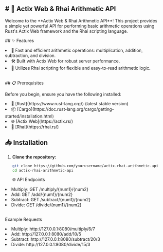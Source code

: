 <h2># 🌟 Actix Web & Rhai Arithmetic API</h2>

<p>Welcome to the **Actix Web & Rhai Arithmetic API**! This project provides a simple yet powerful API for performing basic arithmetic operations using Rust's Actix Web framework and the Rhai scripting language.</p>

<p>## ✨ Features</p>

<li> 🚀 Fast and efficient arithmetic operations: multiplication, addition, subtraction, and division.</li>
<li> 🛠️ Built with Actix Web for robust server performance.</li>
<li> 📜 Utilizes Rhai scripting for flexible and easy-to-read arithmetic logic.</li>
<br>
<p>## 📋 Prerequisites</p>

<p>Before you begin, ensure you have the following installed:</p>

<li> 🦀 [Rust](https://www.rust-lang.org/) (latest stable version)</li>
<li> 📦 [Cargo](https://doc.rust-lang.org/cargo/getting-started/installation.html)</li>
<li> 🌐 [Actix Web](https://actix.rs/)</li>
<li> 📝 [Rhai](https://rhai.rs/)</li>

## 📥 Installation

1. **Clone the repository:**

   ```sh
   git clone https://github.com/yourusername/actix-rhai-arithmetic-api.git
   cd actix-rhai-arithmetic-api
   ```

   <p>🌐 API Endpoints</p>
<li> Multiply: GET /multiply/{num1}/{num2}</li>
<li> Add: GET /add/{num1}/{num2}</li>
<li> Subtract: GET /subtract/{num1}/{num2}</li>
<li> Divide: GET /divide/{num1}/{num2}</li>
<br>
<p>Example Requests</p>
<li> Multiply: http://127.0.0.1:8080/multiply/6/7</li>
<li> Add: http://127.0.0.1:8080/add/10/5</li>
<li> Subtract: http://127.0.0.1:8080/subtract/20/3</li>
<li> Divide: http://127.0.0.1:8080/divide/15/3</li>
